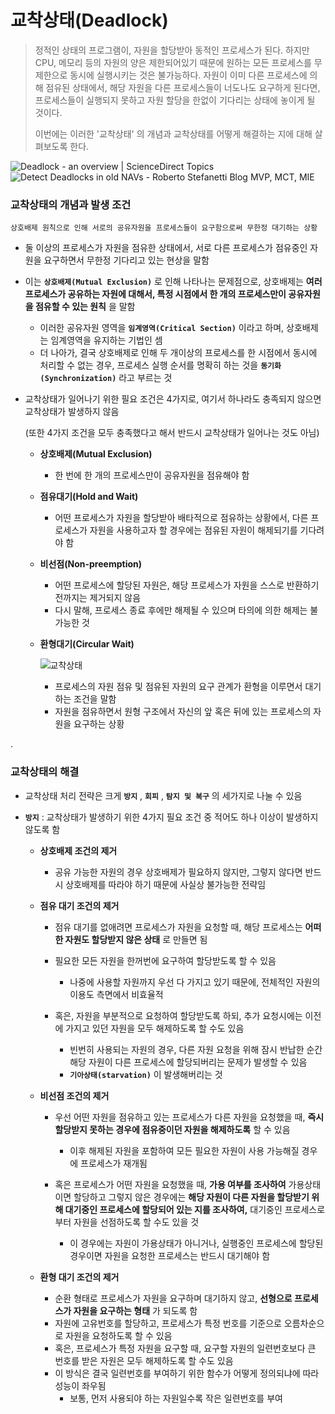 # 교착상태(Deadlock)

> 정적인 상태의 프로그램이, 자원을 할당받아 동적인 프로세스가 된다. 하지만 CPU, 메모리 등의 자원의 양은 제한되어있기 때문에 원하는 모든 프로세스를 무제한으로 동시에 실행시키는 것은 불가능하다. 자원이 이미 다른 프로세스에 의해 점유된 상태에서, 해당 자원을 다른 프로세스들이 너도나도 요구하게 된다면, 프로세스들이 실행되지 못하고 자원 할당을 한없이 기다리는 상태에 놓이게 될 것이다. 
>
> 이번에는 이러한 '교착상태' 의 개념과 교착상태를 어떻게 해결하는 지에 대해 살펴보도록 한다.


![Deadlock - an overview | ScienceDirect Topics](https://ars.els-cdn.com/content/image/3-s2.0-B0122274105008516-gr6.gif) ![Detect Deadlocks in old NAVs - Roberto Stefanetti Blog MVP, MCT, MIE](https://i1.wp.com/robertostefanettinavblog.com/wp-content/uploads/2018/04/image022.jpg?resize=302%2C219)

### 교착상태의 개념과 발생 조건
```
상호배제 원칙으로 인해 서로의 공유자원을 프로세스들이 요구함으로써 무한정 대기하는 상황
```
- 둘 이상의 프로세스가 자원을 점유한 상태에서, 서로 다른 프로세스가 점유중인 자원을 요구하면서 무한정 기다리고 있는 현상을 말함

- 이는 __`상호배제(Mutual Exclusion)`__ 로 인해 나타나는 문제점으로, 상호배제는 __여러 프로세스가 공유하는 자원에 대해서, 특정 시점에서 한 개의 프로세스만이 공유자원을 점유할 수 있는 원칙__ 을 말함

  - 이러한 공유자원 영역을 __`임계영역(Critical Section)`__ 이라고 하며, 상호배제는 임계영역을 유지하는 기법인 셈
  - 더 나아가, 결국 상호배제로 인해 두 개이상의 프로세스를 한 시점에서 동시에 처리할 수 없는 경우, 프로세스 실행 순서를 명확히 하는 것을 __`동기화(Synchronization)`__ 라고 부르는 것

  

- 교착상태가 일어나기 위한 필요 조건은 4가지로, 여기서 하나라도 충족되지 않으면 교착상태가 발생하지 않음

  (또한 4가지 조건을 모두 충족했다고 해서 반드시 교착상태가 일어나는 것도 아님)

  - __상호배제(Mutual Exclusion)__

    - 한 번에 한 개의 프로세스만이 공유자원을 점유해야 함

  - __점유대기(Hold and Wait)__

    - 어떤 프로세스가 자원을 할당받아 배타적으로 점유하는 상황에서, 다른 프로세스가 자원을 사용하고자 할 경우에는 점유된 자원이 해제되기를 기다려야 함

  - __비선점(Non-preemption)__

    - 어떤 프로세스에 할당된 자원은, 해당 프로세스가 자원을 스스로 반환하기 전까지는 제거되지 않음
    - 다시 말해, 프로세스 종료 후에만 해제될 수 있으며 타의에 의한 해제는 불가능한 것

  - __환형대기(Circular Wait)__

    ![교착상태](https://img1.daumcdn.net/thumb/R800x0/?scode=mtistory2&fname=https%3A%2F%2Ft1.daumcdn.net%2Fcfile%2Ftistory%2F2505A94B595D1A332E)

    - 프로세스의 자원 점유 및 점유된 자원의 요구 관계가 환형을 이루면서 대기하는 조건을 말함
    - 자원을 점유하면서 원형 구조에서 자신의 앞 혹은 뒤에 있는 프로세스의 자원을 요구하는 상황

.

### 교착상태의 해결

- 교착상태 처리 전략은 크게 __`방지`__ , __`회피`__ , __`탐지 및 복구`__ 의 세가지로 나눌 수 있음

- __`방지`__ : 교착상태가 발생하기 위한 4가지 필요 조건 중 적어도 하나 이상이 발생하지 않도록 함

  - __상호배제 조건의 제거__ 

    - 공유 가능한 자원의 경우 상호배제가 필요하지 않지만, 그렇지 않다면 반드시 상호배제를 따라야 하기 때문에 사실상 불가능한 전략임

    

  - __점유 대기 조건의 제거__

    - 점유 대기를 없애려면 프로세스가 자원을 요청할 때, 해당 프로세스는 __어떠한 자원도 할당받지 않은 상태__ 로 만들면 됨

    - 필요한 모든 자원을 한꺼번에 요구하여 할당받도록 할 수 있음

      - 나중에 사용할 자원까지 우선 다 가지고 있기 때문에, 전체적인 자원의 이용도 측면에서 비효율적

    - 혹은, 자원을 부분적으로 요청하여 할당받도록 하되, 추가 요청시에는 이전에 가지고 있던 자원을 모두 해제하도록 할 수도 있음

      - 빈번히 사용되는 자원의 경우, 다른 자원 요청을 위해 잠시 반납한 순간 해당 자원이 다른 프로세스에 할당되버리는 문제가 발생할 수 있음
      - __`기아상태(starvation)`__ 이 발생해버리는 것

      

  - __비선점 조건의 제거__

    - 우선 어떤 자원을 점유하고 있는 프로세스가 다른 자원을 요청했을 때, __즉시 할당받지 못하는 경우에 점유중이던 자원을 해제하도록__ 할 수 있음

      - 이후 해제된 자원을 포함하여 모든 필요한 자원이 사용 가능해질 경우에 프로세스가 재개됨

    - 혹은 프로세스가 어떤 자원을 요청했을 때, __가용 여부를 조사하여__ 가용상태이면 할당하고 그렇지 않은 경우에는 __해당 자원이 다른 자원을 할당받기 위해 대기중인 프로세스에 할당되어 있는 지를 조사하여,__ 대기중인 프로세스로부터 자원을 선점하도록 할 수도 있을 것

      - 이 경우에는 자원이 가용상태가 아니거나, 실행중인 프로세스에 할당된 경우이면 자원을 요청한 프로세스는 반드시 대기해야 함

      

  - __환형 대기 조건의 제거__

    - 순환 형태로 프로세스가 자원을 요구하며 대기하지 않고, __선형으로 프로세스가 자원을 요구하는 형태__ 가 되도록 함
    - 자원에 고유번호를 할당하고, 프로세스가 특정 번호를 기준으로 오름차순으로 자원을 요청하도록 할 수 있음
    - 혹은, 프로세스가 특정 자원을 요구할 때, 요구할 자원의 일련번호보다 큰 번호를 받은 자원은 모두 해제하도록 할 수도 있음
    - 이 방식은 결국 일련번호를 부여하기 위한 함수가 어떻게 정의되냐에 따라 성능이 좌우됨
      - 보통, 먼저 사용되야 하는 자원일수록 작은 일련번호를 부여

